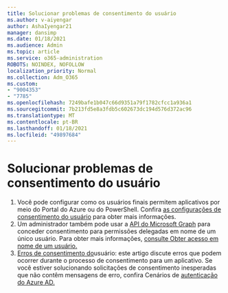 ```yaml
---
title: Solucionar problemas de consentimento do usuário
ms.author: v-aiyengar
author: AshaIyengar21
manager: dansimp
ms.date: 01/18/2021
ms.audience: Admin
ms.topic: article
ms.service: o365-administration
ROBOTS: NOINDEX, NOFOLLOW
localization_priority: Normal
ms.collection: Adm_O365
ms.custom:
- "9004353"
- "7785"
ms.openlocfilehash: 7249bafe1b047c66d9351a79f1782cfcc1a936a1
ms.sourcegitcommit: 7b213fd5e8a3fdb5c602673dc194d576d372ac96
ms.translationtype: MT
ms.contentlocale: pt-BR
ms.lasthandoff: 01/18/2021
ms.locfileid: "49897684"
---
```

# <a name="troubleshoot-user-consent"></a>Solucionar problemas de consentimento do usuário

1. Você pode configurar como os usuários finais permitem aplicativos por meio do Portal do Azure ou do PowerShell. Confira [as configurações de consentimento do usuário](https://docs.microsoft.com/azure/active-directory/manage-apps/configure-user-consent?tabs=azure-portal#user-consent-settings) para obter mais informações.
1. Um administrador também pode usar a [API do Microsoft Graph](https://docs.microsoft.com/azure/active-directory/manage-apps/configure-user-consent?tabs=azure-portal#user-consent-settings) para conceder consentimento para permissões delegadas em nome de um único usuário. Para obter mais informações, [consulte Obter acesso em nome de um usuário.](https://docs.microsoft.com/graph/auth-v2-user)
1. [Erros de consentimento do](https://docs.microsoft.com/azure/active-directory/manage-apps/application-sign-in-unexpected-user-consent-error)usuário: este artigo discute erros que podem ocorrer durante o processo de consentimento para um aplicativo. Se você estiver solucionando solicitações de consentimento inesperadas que não contêm mensagens de erro, confira Cenários de [autenticação do Azure AD.](https://docs.microsoft.com/azure/active-directory/manage-apps/application-sign-in-unexpected-user-consent-error)